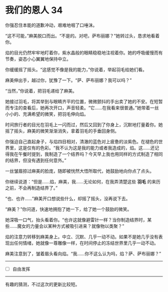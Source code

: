 # 我们的恩人 34

你强忍住本能的道歉冲动，艰难地咽了口唾沫。

“这不可能，”麻美脱口而出。“不是的。对吧，萨布丽娜？”她转过头，恳求地看着你。

焰的目光仍然牢牢地盯着你，紫水晶般的眼睛稳稳地注视着你。她的呼吸缓慢而有节奏，姿态小心翼翼地保持中立。

你缓缓摇了摇头。“这感觉不像是我的能力，”你说着，举起羽毛给她们看。

麻美伸出手，越过你，犹豫了一下。“萨、萨布丽娜？我可以吗？”

“当然，”你说着，把羽毛递给了麻美。

她接过羽毛，将其举到与眼睛齐平的位置，微微颤抖的手出卖了她的不安。在短暂而专注的查看后，她再次开口，声音轻柔。“它……在我看来很普通。”她带着一丝小小的、充满希望的微笑，把羽毛伸向焰。

时间旅行者的目光在羽毛上一闪而过，然后又回到了你身上，沉默地打量着你。她摇了摇头，麻美的微笑渐渐消失，拿着羽毛的手垂回身侧。

你强迫自己直起身子，与焰四目相对，清澈的蓝色对上疲惫的淡紫色。在褪色的世界里，这是仅有的色彩。“我不认为这是我的能力或者我造成的，焰。这……还记得我在午餐时提到，我制造了一个结界吗？今天早上我也用同样的方式制造了相同的结界，但没有遇到任何意外。”

一丝皱眉掠过麻美的脸庞，随即被恍然大悟所取代，她鼓励地向你点了点头。

你继续说道：“但是……焰，麻美，我……无论如何，在我弄清楚这些 **羽毛** 的来历之前，不会再制造结界了。”

“也、也许……”麻美开口想说些什么，却摇了摇头，没再说下去。

“麻美？”你问道，快速地拥抱了她一下，给了她一个鼓励的微笑。

她深吸一口气，抬头看着你。“也许这就像避雷针一样？当你制造结界时，某些……魔女的力量会以某种方式被吸引进来？就像物以类聚？”

焰的注意力转移到麻美身上。中立、沉默、几乎一动不动。如果不是她几乎没有表现出任何情绪，她就像一尊雕像一样，在时间停止的冻结世界里几乎一动不动。

麻美注意到了，皱着眉头看向焰。“我……你不这么认为吗，焰？萨、萨布丽娜？”

---

- [ ] 自由发挥

---

有趣的猜测，不过这次的更新比较短。
